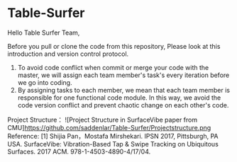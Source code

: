 
# Table-Surfer

Hello Table Surfer Team,

Before you pull or clone the code from this repository, Please look at this introduction and version control protocol.

1. To avoid code conflict when commit or merge your code with the master, we will assign each team member's task's every iteration before we go into coding.
2. By assigning tasks to each member, we mean that each team member is responsible for one functional code module. In this way, we avoid the code version conflict and prevent chaotic change on each other's code.

Project Structure：
![Project Structure in SurfaceVibe paper from CMU]https://github.com/saddenlar/Table-Surfer/Projectstructure.png
Reference:
[1] Shijia Pan，Mostafa Mirshekari. IPSN 2017, Pittsburgh, PA USA. SurfaceVibe: Vibration-Based Tap & Swipe Tracking on Ubiquitous Surfaces. 2017 ACM. 978-1-4503-4890-4/17/04. 

